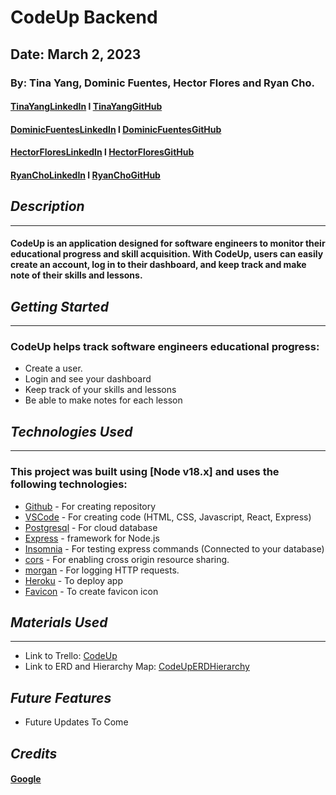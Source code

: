 # CodeUp Backend

## Date: March 2, 2023

### By: Tina Yang, Dominic Fuentes, Hector Flores and Ryan Cho.

#### [TinaYangLinkedIn](https://www.linkedin.com/in/yang-tina/) l [TinaYangGitHub](https://github.com/tinayang15)

#### [DominicFuentesLinkedIn](https://www.linkedin.com/in/dominicfuentes1/) l [DominicFuentesGitHub](https://github.com/fuentesdominic)

#### [HectorFloresLinkedIn](https://www.linkedin.com/in/hector-floresm/) l [HectorFloresGitHub](https://github.com/hekmaflo/hekmaflo)

#### [RyanChoLinkedIn](https://www.linkedin.com/in/ryan-wongene-cho/) l [RyanChoGitHub](https://github.com/notryancho)

## **_Description_**

---

#### CodeUp is an application designed for software engineers to monitor their educational progress and skill acquisition. With CodeUp, users can easily create an account, log in to their dashboard, and keep track and make note of their skills and lessons.

## **_Getting Started_**

---

### CodeUp helps track software engineers educational progress:

- Create a user.
- Login and see your dashboard
- Keep track of your skills and lessons
- Be able to make notes for each lesson

## **_Technologies Used_**

---

### This project was built using [Node v18.x] and uses the following technologies:

- [Github](https://github.com/) - For creating repository
- [VSCode](https://code.visualstudio.com/) - For creating code (HTML, CSS, Javascript, React, Express)
- [Postgresql](https://www.npmjs.com/package/postgresql) - For cloud database
- [Express](https://www.npmjs.com/package/express) - framework for Node.js
- [Insomnia](https://insomnia.rest/download) - For testing express commands (Connected to your database)
- [cors](https://www.npmjs.com/package/cors) - For enabling cross origin resource sharing.
- [morgan](https://www.npmjs.com/package/morgan) - For logging HTTP requests.
- [Heroku](https://www.heroku.com) - To deploy app
- [Favicon](https://favicon.io/favicon-converter/) - To create favicon icon

## **_Materials Used_**

---

- Link to Trello: [CodeUp](https://trello.com/b/iY89mmdK/codeup)
- Link to ERD and Hierarchy Map: [CodeUpERDHierarchy](https://lucid.app/lucidchart/74aeda03-862e-40f3-a562-b6992dc957ca/edit?existing=1&token=f655ca8a7d7960b88838aefc449ae511095e5b3dcd9be1a99672efaf1a2f82e9-eml%3Dtinayangers%2540gmail.com%26ts%3D1677795123%26uid%3D127706730&docId=74aeda03-862e-40f3-a562-b6992dc957ca&shared=true&page=0_0&invitationId=inv_8eee12d4-4516-4e53-96a4-7b917fbbccc0#)

## **_Future Features_**

- Future Updates To Come

## **_Credits_**

#### [Google](https://www.google.com/)
